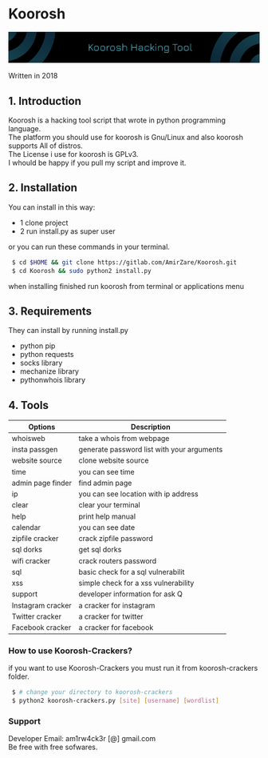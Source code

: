# Koorosh
![](image/bg.jpg)

Written in 2018
## 1. Introduction

Koorosh is a hacking tool script that wrote in python programming language.  
The platform you should use for koorosh is Gnu/Linux and also koorosh supports All of distros.  
The License i use for koorosh is GPLv3.  
I whould be happy if you pull my script and improve it.  

## 2. Installation

You can install in this way:  
  - 1 clone project  
  - 2 run install.py as super user  

or you can run these commands in your terminal. 
```bash
 $ cd $HOME && git clone https://gitlab.com/AmirZare/Koorosh.git
 $ cd Koorosh && sudo python2 install.py
```
when installing finished run koorosh from terminal or applications menu

## 3. Requirements
They can install by running install.py

  - python pip
  - python requests
  - socks library
  - mechanize library
  - pythonwhois library

## 4. Tools

| Options            | Description
|--------------------|----------------------------------------------------
| whoisweb           | take a whois from webpage
| insta passgen      | generate password list with your arguments
| website source     | clone website source
| time               | you can see time
| admin page finder  | find admin page
| ip                 | you can see location with ip address
| clear              | clear your terminal
| help               | print help manual
| calendar           | you can see date
| zipfile cracker    | crack zipfile password
| sql dorks          | get sql dorks
| wifi cracker       | crack routers password
| sql                | basic check for a sql vulnerabilit
| xss                | simple check for a xss vulnerability
| support            | developer information for ask Q
| Instagram cracker  | a cracker for instagram
| Twitter cracker    | a cracker for twitter
| Facebook cracker   | a cracker for facebook

### How to use Koorosh-Crackers?
if you want to use Koorosh-Crackers you must run it from koorosh-crackers folder.
```bash
 $ # change your directory to koorosh-crackers
 $ python2 koorosh-crackers.py [site] [username] [wordlist]
```

### Support
Developer Email: am1rw4ck3r [@] gmail.com  
Be free with free sofwares.  
